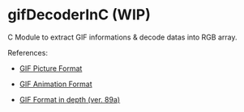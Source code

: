 # gifDecoderInC **(WIP)**

C Module to extract GIF informations &amp; decode datas into RGB array.

References:

- [GIF Picture Format](https://en.wikipedia.org/wiki/GIF#Example_GIF_file)

- [GIF Animation Format](https://en.wikipedia.org/wiki/GIF#Animated_GIF)

- [GIF Format in depth (ver. 89a)](https://www.w3.org/Graphics/GIF/spec-gif89a.txt)
